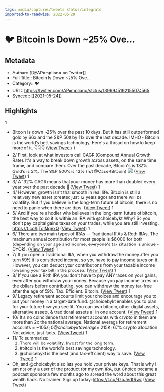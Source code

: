 ```yaml
---
tags: media/captures/tweets status/integrate
imported-to-readwise: 2022-05-29
---
```

# 🐦 Bitcoin Is Down ~25% Ove...

## Metadata
- Author:: [[@APompliano on Twitter]]
- Full Title:: Bitcoin Is Down ~25% Ove...
- Category:: 🐦
- URL:: https://twitter.com/APompliano/status/1396945192155074565
- Synced:: [[2021-05-24]]

## Highlights
1
- Bitcoin is down ~25% over the past 10 days.
  But it has still outperformed gold by 66x and the S&P 500 by 11x over the last decade.
  IMHO - Bitcoin is the world’s best savings technology. 
  Here's a thread on how to keep more of it. 👇👇👇 ([View Tweet](https://twitter.com/APompliano/status/1396945192155074565))
1
- 2/ First, look at what investors call CAGR (Compound Annual Growth Rate). It's a way to break down growth across assets, on the same time frame, and compare them.
  Over the past decade, Bitcoin's is 132%.
  Gold's is 2%. The S&P 500's is 12% (h/t @Case4Bitcoin) 
  ![](https://pbs.twimg.com/media/E2Lwka7WUAoJtZG.jpg) ([View Tweet](https://twitter.com/APompliano/status/1396945196244418578))
1
- 3/ A 132% CAGR means that your money has more than doubled every year over the past decade 🤯 ([View Tweet](https://twitter.com/APompliano/status/1396945198136139777))
1
- 4/ However, growth isn't that smooth in real life. Bitcoin is still a relatively new asset (created just 12 years ago) and there will be volatility.
  But if you believe in the long-term future of bitcoin, there is no need to panic when there are dips. ([View Tweet](https://twitter.com/APompliano/status/1396945204242956292))
1
- 5/ And if you're a hodler who believes in the long-term future of bitcoin, the best way to do it is within an IRA with @choicebykt
  Why? So you don't pay capital gains taxes on your trades, while you are still investing.
  https://t.co/IjTdlMqexQ ([View Tweet](https://twitter.com/APompliano/status/1396945206604410903))
1
- 6/ There are two main types of IRAs -- Traditional IRAs & Roth IRAs.
  The maximum annual contribution for most people is $6,000 for both (depending on your age and income, everyone's tax situation is unique - DYOR). ([View Tweet](https://twitter.com/APompliano/status/1396945209263640580))
1
- 7/ If you open a Traditional IRA, when you withdraw the money after you turn 59½ it is considered income, so you have to pay income taxes on it. 
  However, you can deduct your contributions from your taxable income lowering your tax bill in the process. ([View Tweet](https://twitter.com/APompliano/status/1396945211029442566))
1
- 8/ If you use a Roth IRA you don't have to pay ANY taxes on your gains, even after you withdraw your money. 
  Because you pay income taxes on the dollars before contributing, you can withdraw the money tax-free after the age of 59½.
  Tax. Efficient. Bitcoin. ([View Tweet](https://twitter.com/APompliano/status/1396945212858146822))
1
- 9/ Legacy retirement accounts limit your choices and encourage you to put your money in a target-date fund.
  @choicebykt enables you to plan for your future how you see fit. 
  You can own bitcoin, other digital assets, alternative assets, & traditional assets all in one account. ([View Tweet](https://twitter.com/APompliano/status/1396945214498037761))
1
- 10/ It's no coincidence that retirement accounts with crypto in them are more than 2x the national average.
  National average for retirement accounts = ~$105K; 0% crypto allocation
  @choicebykt average = ~$215K; 67% crypto allocation
  Not advice, just facts. ([View Tweet](https://twitter.com/APompliano/status/1396945216184143872))
1
- 11/ To summarize:
  1) There will be volatility. Invest for the long term.
  2) #bitcoin is the world's best savings technology.
  3) @choicebykt is the best (and tax-efficient) way to save. ([View Tweet](https://twitter.com/APompliano/status/1396945217656328192))
1
- Oh, and @choicebykt also lets you hold your private keys.
  That is why I am not only a user of the product for my own IRA, but Choice became a podcast sponsor a few months ago to spread the word about this great wealth hack.
  No brainer. Sign up today:
  https://t.co/RzoJedfRwx ([View Tweet](https://twitter.com/APompliano/status/1396945219317288964))
